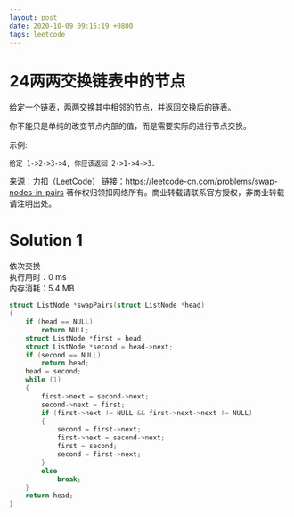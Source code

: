 ```yaml
---
layout: post
date: 2020-10-09 09:15:19 +0800
tags: leetcode
---
```


# 24两两交换链表中的节点

给定一个链表，两两交换其中相邻的节点，并返回交换后的链表。

你不能只是单纯的改变节点内部的值，而是需要实际的进行节点交换。

示例:
```
给定 1->2->3->4, 你应该返回 2->1->4->3.
```
来源：力扣（LeetCode）
链接：https://leetcode-cn.com/problems/swap-nodes-in-pairs
著作权归领扣网络所有。商业转载请联系官方授权，非商业转载请注明出处。

# Solution 1
依次交换  
执行用时：0 ms  
内存消耗：5.4 MB  
``` c
struct ListNode *swapPairs(struct ListNode *head)
{
    if (head == NULL)
        return NULL;
    struct ListNode *first = head;
    struct ListNode *second = head->next;
    if (second == NULL)
        return head;
    head = second;
    while (1)
    {
        first->next = second->next;
        second->next = first;
        if (first->next != NULL && first->next->next != NULL)
        {
            second = first->next;
            first->next = second->next;
            first = second;
            second = first->next;
        }
        else
            break;
    }
    return head;
}
```